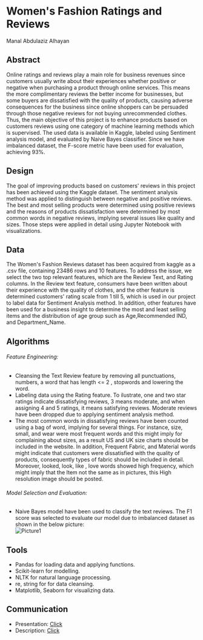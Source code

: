 # Women's Fashion Ratings and Reviews
Manal Abdulaziz Alhayan


## Abstract 
Online ratings and reviews play a main role for business revenues since customers usually write about their experiences whether positive or negative when purchasing a product through online services. This means the more complimentary reviews the better income for businesses, but some buyers are dissatisfied with the quality of products, causing adverse consequences for the business since online shoppers can be persuaded through those negative reviews for not buying unrecommended clothes. Thus, the main objective of this project is to enhance products based on customers reviews using one category of machine learning methods which is supervised. The used data is available in Kaggle, labeled using Sentiment analysis model, and evaluated by Naive Bayes classifier. Since we have imbalanced dataset, the F-score metric have been used for evaluation, achieving 93%. 

## Design 
The goal of improving products based on customers' reviews in this project has been achieved using the Kaggle dataset. The sentiment analysis method was applied to distinguish between negative and positive reviews. The best and most selling products were determined using positive reviews and the reasons of products dissatisfaction were determined by most common words in negative reviews, implying several issues like quality and sizes. Those steps were applied in detail using Jupyter Notebook with visualizations.


## Data
The Women's Fashion Reviews dataset has been acquired from kaggle as a .csv file, containing 23486 rows and 10 features. To address the issue, we select the two top relevant features, which are the Review Text, and Rating columns. In the Review text feature, consumers have been written about their experience with the quality of clothes, and the other feature is determined customers' rating scale from 1 till 5, which is used in our project to label data for Sentiment Analysis method. In addition, other features have been used for a business insight to determine the most and least selling items and the distribution of age group such as Age,Recommended IND, and Department_Name.


## Algorithms 

###### Feature Engineering: 
- Cleansing the Text Review feature by removing all punctuations, numbers, a word that has length <= 2 , stopwords and lowering the word.
- Labeling data using the Rating feature. To ilustrate, one and two star ratings indicate dissatisfying reviews, 3 means moderate, and when assigning 4 and 5 ratings, it means satisfying reviews. Moderate reviews have been dropped due to applying sentiment analysis method.
- The most common words in dissatisfying reviews have been counted using a bag of word, implying for several things. For instance, size, small, and wear were most frequent words and this might imply for complaining about sizes, as a result US and UK size charts should be included in the website. In addition, Frequent Fabric, and Material words might indicate that customers were dissatisfied with the quality of products, consequently types of fabric should be included in detail. Moreover, looked, look, like , love words showed high frequency, which might imply that the Item not the same as in pictures, this High resolution image should be posted.

###### Model Selection and Evaluation:
- Naive Bayes model have been used to classify the text reviews. The F1 score was selected to evaluate our model due to imbalanced dataset as shown in the below picture:  
 ![Picture1](https://user-images.githubusercontent.com/93191265/141857467-52cc1496-e02d-4ba6-b98c-57e20b82f639.png)

## Tools
- Pandas for loading data and applying functions.
- Scikit-learn for modelling.
- NLTK for natural language processing.
- re, string for for data cleansing. 
- Matplotlib, Seaborn for visualizing data.

## Communication
- Presentation: [Click](https://github.com/mana1hayan/SDAIA/blob/main/Presentation/Online%20clothes'%20reviews.pdf)
- Description: [Click](https://github.com/mana1hayan/SDAIA/blob/main/README.md)
